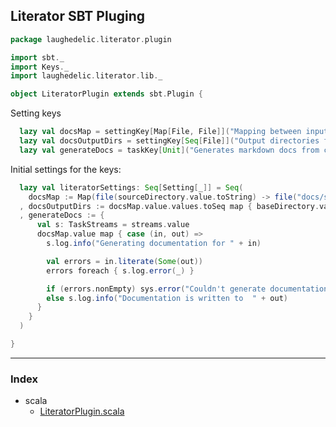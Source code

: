 ## Literator SBT Pluging

```scala
package laughedelic.literator.plugin

import sbt._
import Keys._
import laughedelic.literator.lib._

object LiteratorPlugin extends sbt.Plugin {
```

Setting keys

```scala
  lazy val docsMap = settingKey[Map[File, File]]("Mapping between input source and output docs directories")
  lazy val docsOutputDirs = settingKey[Seq[File]]("Output directories for the generated documentation")
  lazy val generateDocs = taskKey[Unit]("Generates markdown docs from code using literator tool")
```

Initial settings for the keys:

```scala
  lazy val literatorSettings: Seq[Setting[_]] = Seq(
    docsMap := Map(file(sourceDirectory.value.toString) -> file("docs/src/"))
  , docsOutputDirs := docsMap.value.values.toSeq map { baseDirectory.value / _.toString }
  , generateDocs := { 
      val s: TaskStreams = streams.value
      docsMap.value map { case (in, out) =>
        s.log.info("Generating documentation for " + in)

        val errors = in.literate(Some(out))
        errors foreach { s.log.error(_) }

        if (errors.nonEmpty) sys.error("Couldn't generate documentation due to parsing errors")
        else s.log.info("Documentation is written to  " + out)
      }
    }
  )

}

```


------

### Index

+ scala
  + [LiteratorPlugin.scala][LiteratorPlugin.scala]

[LiteratorPlugin.scala]: LiteratorPlugin.scala.md
